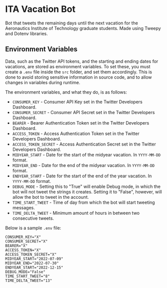 # ITA Vacation Bot

Bot that tweets the remaining days until the next vacation for the Aeronautics Institute of Technology graduate students.
Made using Tweepy and Dotenv libraries.

## Environment Variables

Data, such as the Twitter API tokens, and the starting and ending dates for vacations, are stored as environment variables. To set these, you must create a `.env` file inside the `src` folder, and set them accordingly. This is done to avoid storing sensitive information in source code, and to allow changes in variables during runtime.

The environment variables, and what they do, is as follows:

- `CONSUMER_KEY` - Consumer API Key set in the Twitter Developers Dashboard.
- `CONSUMER_SECRET` - Consumer API Secret set in the Twitter Developers Dashboard.
- `BEARER` - Bearer Authentication Token set in the Twitter Developers Dashboard.
- `ACCESS_TOKEN` - Access Authentication Token set in the Twitter Developers Dashboard.
- `ACCESS_TOKEN_SECRET` - Access Authentication Secret set in the Twitter Developers Dashboard.
- `MIDYEAR_START` - Date for the start of the midyear vacation. In `YYYY-MM-DD` format.
- `MIDYEAR_END` - Date for the end of the midyear vacation. In `YYYY-MM-DD` format.
- `ENDYEAR_START` - Date for the start of the end of the year vacation. In `YYYY-MM-DD` format.
- `DEBUG_MODE` - Setting this to "True" will enable Debug mode, in which the bot will not tweet the strings it creates. Setting it to "False", however, will allow the bot to tweet in the account.
- `TIME_START_TWEET` - Time of day from which the bot will start tweeting messages.
- `TIME_DELTA_TWEET` - Minimum amount of hours in between two consecutive tweets.

Below is a sample `.env` file:

```env
CONSUMER_KEY="X"
CONSUMER_SECRET="X"
BEARER="X"
ACCESS_TOKEN="X"
ACCESS_TOKEN_SECRET="X"
MIDYEAR_START="2022-07-09"
MIDYEAR_END="2022-07-30"
ENDYEAR_START="2022-12-15"
DEBUG_MODE="False"
TIME_START_TWEET="8"
TIME_DELTA_TWEET="13"
```
